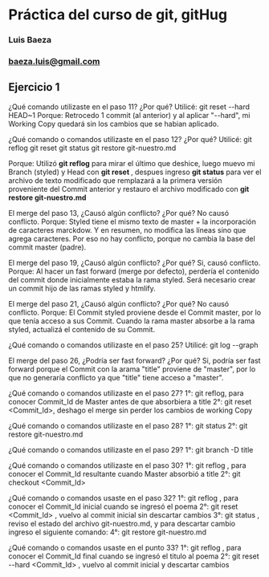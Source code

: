 # Práctica del curso de git, gitHug

### Luis Baeza
### baeza.luis@gmail.com


## Ejercicio 1

¿Qué comando utilizaste en el paso 11? ¿Por qué? 
Utilicé: git reset --hard HEAD~1
Porque: Retrocedo 1 commit (al anterior) y al aplicar "--hard", mi Working Copy quedará sin los cambios que se habian aplicado.



¿Qué comando o comandos utilizaste en el paso 12? ¿Por qué? 
Utilicé: git reflog
         git reset <Commit ID>
	 git status
	 git restore git-nuestro.md

Porque: Utilizó **git reflog** para mirar el último <Commit ID> que deshice, luego muevo mi Branch (styled) y Head 
con **git reset <Commit ID>**, despues ingreso **git status** para ver el archivo de texto modificado que
remplazará a la primera versión proveniente del Commit anterior y restauro el archivo modificado con 
**git restore git-nuestro.md**



El merge del paso 13, ¿Causó algún conflicto? ¿Por qué? 
No causó conflicto.
Porque:  Styled tiene el mismo texto de master + la  incorporación de caracteres marckdow. Y en resumen, no modifica las 
líneas sino que agrega caracteres. Por eso no hay conflicto, porque no cambia la base del commit master (padre).



El merge del paso 19, ¿Causó algún conflicto? ¿Por qué? 
Si, causó conflicto.
Porque: Al hacer un fast forward (merge por defecto), perdería el contenido del commit donde inicialmente estaba la rama styled.
Será necesario crear un commit hijo de las ramas styled y htmlify.



El merge del paso 21, ¿Causó algún conflicto? ¿Por qué?
No causó conflicto.
Porque: El Commit styled proviene desde el Commit master, por lo que tenía acceso a sus Commit. Cuando la rama master absorbe 
a la rama styled, actualizá el contenido de su Commit.



¿Qué comando o comandos utilizaste en el paso 25?
Utilicé: git log --graph



El merge del paso 26, ¿Podría ser fast forward? ¿Por qué? 
Si, podría ser fast forward porque el Commit con la arama "title" proviene de "master", por lo que no generaría conflicto ya que
"title" tiene acceso a "master". 



¿Qué comando o comandos utilizaste en el paso 27? 
 1°: git reflog, para conocer Commit_Id de Master antes de que absorbiera a title
 2°: git reset <Commit_Id>, deshago el merge sin perder los cambios de working Copy



¿Qué comando o comandos utilizaste en el paso 28? 
 1°: git status
 2°: git restore git-nuestro.md



¿Qué comando o comandos utilizaste en el paso 29? 
 1°: git branch -D title



¿Qué comando o comandos utilizaste en el paso 30? 
 1°: git reflog , para conocer el Commit_Id resultante cuando Master absorbió a title
 2°: git checkout <Commit_Id>



¿Qué comando o comandos usaste en el paso 32? 
 1°: git reflog , para conocer el Commit_Id inicial cuando se ingresó el poema
 2°: git reset <Commit_Id> , vuelvo al commit inicial sin descartar cambios
 3°: git status , reviso el estado del archivo git-nuestro.md, y para descartar cambio ingreso el siguiente comando:
 4°: git restore git-nuestro.md



¿Qué comando o comandos usaste en el punto 33? 
 1°: git reflog , para conocer el Commit_Id final cuando se ingresó el titulo al poema
 2°: git reset --hard <Commit_Id> , vuelvo al commit inicial y descartar cambios









